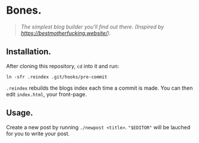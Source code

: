 # Bones.

> _The simplest blog builder you'll find out there. (Inspired by https://bestmotherfucking.website/)._


## Installation.

After cloning this repository, `cd` into it and run:

```
ln -sfr .reindex .git/hooks/pre-commit
```

`.reindex` rebuilds the blogs index each time a commit is made.
You can then edit `index.html`, your front-page.

## Usage.

Create a new post by running `./newpost <title>`. `"$EDITOR"` will be
lauched for you to write your post.
